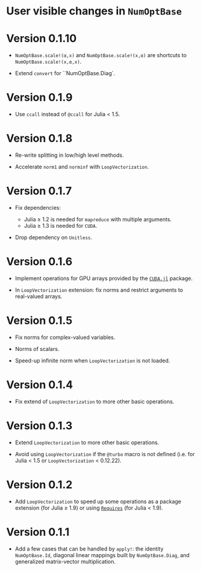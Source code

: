 # User visible changes in `NumOptBase`

# Version 0.1.10

- `NumOptBase.scale!(α,x)` and `NumOptBase.scale!(x,α)` are shortcuts to
  `NumOptBase.scale!(x,α,x)`.

- Extend `convert` for ``NumOptBase.Diag`.

# Version 0.1.9

- Use `ccall` instead of `@ccall` for Julia < 1.5.

# Version 0.1.8

- Re-write splitting in low/high level methods.

- Accelerate `norm1` and `norminf` with `LoopVectorization`.

# Version 0.1.7

- Fix dependencies:
  - Julia ≥ 1.2 is needed for `mapreduce` with multiple arguments.
  - Julia ≥ 1.3 is needed for `CUDA`.

- Drop dependency on `Unitless`.

# Version 0.1.6

- Implement operations for GPU arrays provided by the
  [`CUDA.jl`](https://github.com/JuliaGPU/CUDA.jl) package.

- In `LoopVectorization` extension: fix norms and restrict arguments to real-valued
  arrays.

# Version 0.1.5

- Fix norms for complex-valued variables.

- Norms of scalars.

- Speed-up infinite norm when `LoopVectorization` is not loaded.

# Version 0.1.4

- Fix extend of `LoopVectorization` to more other basic operations.

# Version 0.1.3

- Extend  `LoopVectorization` to more other basic operations.

- Avoid using `LoopVectorization` if the `@turbo` macro is not defined (i.e.
  for Julia < 1.5 or `LoopVectorization` < 0.12.22).

# Version 0.1.2

- Add `LoopVectorization` to speed up some operations as a package extension
  (for Julia ≥ 1.9) or using
  [`Requires`](https://github.com/JuliaPackaging/Requires.jl) (for Julia <
  1.9).

# Version 0.1.1

- Add a few cases that can be handled by `apply!`: the identity
  `NumOptBase.Id`, diagonal linear mappings built by `NumOptBase.Diag`, and
  generalized matrix-vector multiplication.
